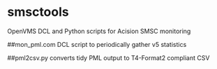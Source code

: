 # smsctools
OpenVMS DCL and Python scripts for Acision SMSC monitoring

##mon_pml.com
DCL script to periodically gather v5 statistics

##pml2csv.py
converts tidy PML output to T4-Format2 compliant CSV


